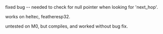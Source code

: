 
fixed bug -- needed to check for null pointer when looking for 'next_hop'.  

works on heltec, featheresp32.

untested on M0, but compiles, and worked without bug fix. 

